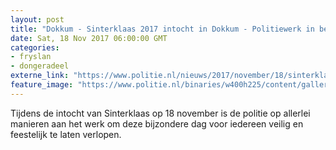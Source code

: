 ```yaml
---
layout: post
title: "Dokkum - Sinterklaas 2017 intocht in Dokkum - Politiewerk in beeld"
date: Sat, 18 Nov 2017 06:00:00 GMT
categories: 
- fryslan 
- dongeradeel 
externe_link: "https://www.politie.nl/nieuws/2017/november/18/sinterklaas-2017-intocht-in-dokkum---politiewerk-in-beeld.html"
feature_image: "https://www.politie.nl/binaries/w400h225/content/gallery/politie/nieuws/2017/november/01-nn/sint-in-dokkum-3.jpg"
---
```


Tijdens de intocht van Sinterklaas op 18 november is de politie op allerlei manieren aan het werk om deze bijzondere dag voor iedereen veilig en feestelijk te laten verlopen.
